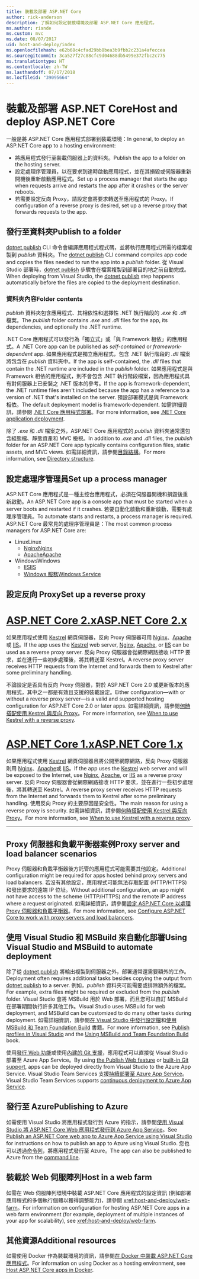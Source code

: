 ```yaml
---
title: 裝載及部署 ASP.NET Core
author: rick-anderson
description: 了解如何設定裝載環境及部署 ASP.NET Core 應用程式。
ms.author: riande
ms.custom: mvc
ms.date: 08/07/2017
uid: host-and-deploy/index
ms.openlocfilehash: e62b68c4cfad29bb8bea3b9fbb2c231a4afeccea
ms.sourcegitcommit: 3ca527f27c88cfc9d04688db5499e372fbc2c775
ms.translationtype: HT
ms.contentlocale: zh-TW
ms.lasthandoff: 07/17/2018
ms.locfileid: "39095664"
---
```

# <a name="host-and-deploy-aspnet-core"></a><span data-ttu-id="607d5-103">裝載及部署 ASP.NET Core</span><span class="sxs-lookup"><span data-stu-id="607d5-103">Host and deploy ASP.NET Core</span></span>

<span data-ttu-id="607d5-104">一般是將 ASP.NET Core 應用程式部署到裝載環境：</span><span class="sxs-lookup"><span data-stu-id="607d5-104">In general, to deploy an ASP.NET Core app to a hosting environment:</span></span>

* <span data-ttu-id="607d5-105">將應用程式發行至裝載伺服器上的資料夾。</span><span class="sxs-lookup"><span data-stu-id="607d5-105">Publish the app to a folder on the hosting server.</span></span>
* <span data-ttu-id="607d5-106">設定處理序管理員，以在要求到達時啟動應用程式，並在其損毀或伺服器重新開機後重新啟動應用程式。</span><span class="sxs-lookup"><span data-stu-id="607d5-106">Set up a process manager that starts the app when requests arrive and restarts the app after it crashes or the server reboots.</span></span>
* <span data-ttu-id="607d5-107">若需要設定反向 Proxy，請設定會將要求轉送至應用程式的 Proxy。</span><span class="sxs-lookup"><span data-stu-id="607d5-107">If configuration of a reverse proxy is desired, set up a reverse proxy that forwards requests to the app.</span></span>

## <a name="publish-to-a-folder"></a><span data-ttu-id="607d5-108">發行至資料夾</span><span class="sxs-lookup"><span data-stu-id="607d5-108">Publish to a folder</span></span>

<span data-ttu-id="607d5-109">[dotnet publish](/dotnet/articles/core/tools/dotnet-publish) CLI 命令會編譯應用程式程式碼，並將執行應用程式所需的檔案複製到 *publish* 資料夾。</span><span class="sxs-lookup"><span data-stu-id="607d5-109">The [dotnet publish](/dotnet/articles/core/tools/dotnet-publish) CLI command compiles app code and copies the files needed to run the app into a *publish* folder.</span></span> <span data-ttu-id="607d5-110">從 Visual Studio 部署時，[dotnet publish](/dotnet/core/tools/dotnet-publish) 步驟會在檔案複製到部署目的地之前自動完成。</span><span class="sxs-lookup"><span data-stu-id="607d5-110">When deploying from Visual Studio, the [dotnet publish](/dotnet/core/tools/dotnet-publish) step happens automatically before the files are copied to the deployment destination.</span></span>

### <a name="folder-contents"></a><span data-ttu-id="607d5-111">資料夾內容</span><span class="sxs-lookup"><span data-stu-id="607d5-111">Folder contents</span></span>

<span data-ttu-id="607d5-112">*publish* 資料夾包含應用程式、其相依性和選擇性 .NET 執行階段的 *.exe* 和 *.dll* 檔案。</span><span class="sxs-lookup"><span data-stu-id="607d5-112">The *publish* folder contains *.exe* and *.dll* files for the app, its dependencies, and optionally the .NET runtime.</span></span>

<span data-ttu-id="607d5-113">.NET Core 應用程式可以發行為「獨立式」或「與 Framework 相依」的應用程式。</span><span class="sxs-lookup"><span data-stu-id="607d5-113">A .NET Core app can be published as *self-contained* or *framework-dependent* app.</span></span> <span data-ttu-id="607d5-114">如果應用程式是獨立應用程式，包含 .NET 執行階段的 *.dll* 檔案將包含在 *publish* 資料夾中。</span><span class="sxs-lookup"><span data-stu-id="607d5-114">If the app is self-contained, the *.dll* files that contain the .NET runtime are included in the *publish* folder.</span></span> <span data-ttu-id="607d5-115">如果應用程式是與 Framework 相依的應用程式，則不會包含 .NET 執行階段檔案，因為應用程式具有對伺服器上已安裝之 .NET 版本的參考。</span><span class="sxs-lookup"><span data-stu-id="607d5-115">If the app is framework-dependent, the .NET runtime files aren't included because the app has a reference to a version of .NET that's installed on the server.</span></span> <span data-ttu-id="607d5-116">預設部署模式是與 Framework 相依。</span><span class="sxs-lookup"><span data-stu-id="607d5-116">The default deployment model is framework-dependent.</span></span> <span data-ttu-id="607d5-117">如需詳細資訊，請參閱 [.NET Core 應用程式部署](/dotnet/articles/core/deploying/index)。</span><span class="sxs-lookup"><span data-stu-id="607d5-117">For more information, see [.NET Core application deployment](/dotnet/articles/core/deploying/index).</span></span>

<span data-ttu-id="607d5-118">除了 *.exe* 和 *.dll* 檔案之外，ASP.NET Core 應用程式的 *publish* 資料夾通常還包含組態檔、靜態資產和 MVC 檢視。</span><span class="sxs-lookup"><span data-stu-id="607d5-118">In addition to *.exe* and *.dll* files, the *publish* folder for an ASP.NET Core app typically contains configuration files, static assets, and MVC views.</span></span> <span data-ttu-id="607d5-119">如需詳細資訊，請參閱[目錄結構](xref:host-and-deploy/directory-structure)。</span><span class="sxs-lookup"><span data-stu-id="607d5-119">For more information, see [Directory structure](xref:host-and-deploy/directory-structure).</span></span>

## <a name="set-up-a-process-manager"></a><span data-ttu-id="607d5-120">設定處理序管理員</span><span class="sxs-lookup"><span data-stu-id="607d5-120">Set up a process manager</span></span>

<span data-ttu-id="607d5-121">ASP.NET Core 應用程式是一種主控台應用程式，必須在伺服器開機和損毀後重新啟動。</span><span class="sxs-lookup"><span data-stu-id="607d5-121">An ASP.NET Core app is a console app that must be started when a server boots and restarted if it crashes.</span></span> <span data-ttu-id="607d5-122">若要自動化啟動和重新啟動，需要有處理序管理員。</span><span class="sxs-lookup"><span data-stu-id="607d5-122">To automate starts and restarts, a process manager is required.</span></span> <span data-ttu-id="607d5-123">ASP.NET Core 最常見的處理序管理員是：</span><span class="sxs-lookup"><span data-stu-id="607d5-123">The most common process managers for ASP.NET Core are:</span></span>

* <span data-ttu-id="607d5-124">Linux</span><span class="sxs-lookup"><span data-stu-id="607d5-124">Linux</span></span>
  * [<span data-ttu-id="607d5-125">Nginx</span><span class="sxs-lookup"><span data-stu-id="607d5-125">Nginx</span></span>](xref:host-and-deploy/linux-nginx)
  * [<span data-ttu-id="607d5-126">Apache</span><span class="sxs-lookup"><span data-stu-id="607d5-126">Apache</span></span>](xref:host-and-deploy/linux-apache)
* <span data-ttu-id="607d5-127">Windows</span><span class="sxs-lookup"><span data-stu-id="607d5-127">Windows</span></span>
  * [<span data-ttu-id="607d5-128">IIS</span><span class="sxs-lookup"><span data-stu-id="607d5-128">IIS</span></span>](xref:host-and-deploy/iis/index)
  * [<span data-ttu-id="607d5-129">Windows 服務</span><span class="sxs-lookup"><span data-stu-id="607d5-129">Windows Service</span></span>](xref:host-and-deploy/windows-service)

## <a name="set-up-a-reverse-proxy"></a><span data-ttu-id="607d5-130">設定反向 Proxy</span><span class="sxs-lookup"><span data-stu-id="607d5-130">Set up a reverse proxy</span></span>

# <a name="aspnet-core-2xtabaspnetcore2x"></a>[<span data-ttu-id="607d5-131">ASP.NET Core 2.x</span><span class="sxs-lookup"><span data-stu-id="607d5-131">ASP.NET Core 2.x</span></span>](#tab/aspnetcore2x)

<span data-ttu-id="607d5-132">如果應用程式使用 [Kestrel](xref:fundamentals/servers/kestrel) 網頁伺服器，反向 Proxy 伺服器可用 [Nginx](xref:host-and-deploy/linux-nginx)、[Apache](xref:host-and-deploy/linux-apache) 或 [IIS](xref:host-and-deploy/iis/index)。</span><span class="sxs-lookup"><span data-stu-id="607d5-132">If the app uses the [Kestrel](xref:fundamentals/servers/kestrel) web server, [Nginx](xref:host-and-deploy/linux-nginx), [Apache](xref:host-and-deploy/linux-apache), or [IIS](xref:host-and-deploy/iis/index) can be used as a reverse proxy server.</span></span> <span data-ttu-id="607d5-133">反向 Proxy 伺服器會從網際網路接收 HTTP 要求，並在進行一些初步處理後，將其轉送至 Kestrel。</span><span class="sxs-lookup"><span data-stu-id="607d5-133">A reverse proxy server receives HTTP requests from the Internet and forwards them to Kestrel after some preliminary handling.</span></span>

<span data-ttu-id="607d5-134">不論設定是否具有反向 Proxy 伺服器，對於 ASP.NET Core 2.0 或更新版本的應用程式，其中之一都是有效且支援的裝載設定。</span><span class="sxs-lookup"><span data-stu-id="607d5-134">Either configuration&mdash;with or without a reverse proxy server&mdash;is a valid and supported hosting configuration for ASP.NET Core 2.0 or later apps.</span></span> <span data-ttu-id="607d5-135">如需詳細資訊，請參閱[何時搭配使用 Kestrel 與反向 Proxy](xref:fundamentals/servers/kestrel#when-to-use-kestrel-with-a-reverse-proxy)。</span><span class="sxs-lookup"><span data-stu-id="607d5-135">For more information, see [When to use Kestrel with a reverse proxy](xref:fundamentals/servers/kestrel#when-to-use-kestrel-with-a-reverse-proxy).</span></span>

# <a name="aspnet-core-1xtabaspnetcore1x"></a>[<span data-ttu-id="607d5-136">ASP.NET Core 1.x</span><span class="sxs-lookup"><span data-stu-id="607d5-136">ASP.NET Core 1.x</span></span>](#tab/aspnetcore1x)

<span data-ttu-id="607d5-137">如果應用程式使用 [Kestrel](xref:fundamentals/servers/kestrel) 網頁伺服器且將公開至網際網路，反向 Proxy 伺服器則用 [Nginx](xref:host-and-deploy/linux-nginx)、[Apache](xref:host-and-deploy/linux-apache)或 [IIS](xref:host-and-deploy/iis/index)。</span><span class="sxs-lookup"><span data-stu-id="607d5-137">If the app uses the [Kestrel](xref:fundamentals/servers/kestrel) web server and will be exposed to the Internet, use [Nginx](xref:host-and-deploy/linux-nginx), [Apache](xref:host-and-deploy/linux-apache), or [IIS](xref:host-and-deploy/iis/index) as a reverse proxy server.</span></span> <span data-ttu-id="607d5-138">反向 Proxy 伺服器會從網際網路接收 HTTP 要求，並在進行一些初步處理後，將其轉送至 Kestrel。</span><span class="sxs-lookup"><span data-stu-id="607d5-138">A reverse proxy server receives HTTP requests from the Internet and forwards them to Kestrel after some preliminary handling.</span></span> <span data-ttu-id="607d5-139">使用反向 Proxy 的主要原因是安全性。</span><span class="sxs-lookup"><span data-stu-id="607d5-139">The main reason for using a reverse proxy is security.</span></span> <span data-ttu-id="607d5-140">如需詳細資訊，請參閱[何時搭配使用 Kestrel 與反向 Proxy](xref:fundamentals/servers/kestrel?tabs=aspnetcore1x#when-to-use-kestrel-with-a-reverse-proxy)。</span><span class="sxs-lookup"><span data-stu-id="607d5-140">For more information, see [When to use Kestrel with a reverse proxy](xref:fundamentals/servers/kestrel?tabs=aspnetcore1x#when-to-use-kestrel-with-a-reverse-proxy).</span></span>

---

## <a name="proxy-server-and-load-balancer-scenarios"></a><span data-ttu-id="607d5-141">Proxy 伺服器和負載平衡器案例</span><span class="sxs-lookup"><span data-stu-id="607d5-141">Proxy server and load balancer scenarios</span></span>

<span data-ttu-id="607d5-142">Proxy 伺服器和負載平衡器後方託管的應用程式可能需要其他設定。</span><span class="sxs-lookup"><span data-stu-id="607d5-142">Additional configuration might be required for apps hosted behind proxy servers and load balancers.</span></span> <span data-ttu-id="607d5-143">若沒有其他設定，應用程式可能無法存取配置 (HTTP/HTTPS) 和發出要求的遠端 IP 位址。</span><span class="sxs-lookup"><span data-stu-id="607d5-143">Without additional configuration, an app might not have access to the scheme (HTTP/HTTPS) and the remote IP address where a request originated.</span></span> <span data-ttu-id="607d5-144">如需詳細資訊，請參閱[設定 ASP.NET Core 以處理 Proxy 伺服器和負載平衡器](xref:host-and-deploy/proxy-load-balancer)。</span><span class="sxs-lookup"><span data-stu-id="607d5-144">For more information, see [Configure ASP.NET Core to work with proxy servers and load balancers](xref:host-and-deploy/proxy-load-balancer).</span></span>

## <a name="using-visual-studio-and-msbuild-to-automate-deployment"></a><span data-ttu-id="607d5-145">使用 Visual Studio 和 MSBuild 來自動化部署</span><span class="sxs-lookup"><span data-stu-id="607d5-145">Using Visual Studio and MSBuild to automate deployment</span></span>

<span data-ttu-id="607d5-146">除了從 [dotnet publish](/dotnet/core/tools/dotnet-publish) 將輸出複製到伺服器之外，部署通常還需要額外的工作。</span><span class="sxs-lookup"><span data-stu-id="607d5-146">Deployment often requires additional tasks besides copying the output from [dotnet publish](/dotnet/core/tools/dotnet-publish) to a server.</span></span> <span data-ttu-id="607d5-147">例如，*publish* 資料夾可能需要或排除額外的檔案。</span><span class="sxs-lookup"><span data-stu-id="607d5-147">For example, extra files might be required or excluded from the *publish* folder.</span></span> <span data-ttu-id="607d5-148">Visual Studio 會將 MSBuild 用於 Web 部署，而且您可以自訂 MSBuild 在部署期間執行許多其他工作。</span><span class="sxs-lookup"><span data-stu-id="607d5-148">Visual Studio uses MSBuild for web deployment, and MSBuild can be customized to do many other tasks during deployment.</span></span> <span data-ttu-id="607d5-149">如需詳細資訊，請參閱[在 Visual Studio 中發行設定檔](xref:host-and-deploy/visual-studio-publish-profiles)和[使用 MSBuild 和 Team Foundation Build](http://msbuildbook.com/) 書籍。</span><span class="sxs-lookup"><span data-stu-id="607d5-149">For more information, see [Publish profiles in Visual Studio](xref:host-and-deploy/visual-studio-publish-profiles) and the [Using MSBuild and Team Foundation Build](http://msbuildbook.com/) book.</span></span>

<span data-ttu-id="607d5-150">使用[發行 Web 功能](xref:tutorials/publish-to-azure-webapp-using-vs)或使用[內建的 Git 支援](xref:host-and-deploy/azure-apps/azure-continuous-deployment)，應用程式可以直接從 Visual Studio 部署至 Azure App Service。</span><span class="sxs-lookup"><span data-stu-id="607d5-150">By using [the Publish Web feature](xref:tutorials/publish-to-azure-webapp-using-vs) or [built-in Git support](xref:host-and-deploy/azure-apps/azure-continuous-deployment), apps can be deployed directly from Visual Studio to the Azure App Service.</span></span> <span data-ttu-id="607d5-151">Visual Studio Team Services 支援[持續部署至 Azure App Service](/vsts/build-release/apps/cd/azure/aspnet-core-to-azure-webapp?tabs=vsts)。</span><span class="sxs-lookup"><span data-stu-id="607d5-151">Visual Studio Team Services supports [continuous deployment to Azure App Service](/vsts/build-release/apps/cd/azure/aspnet-core-to-azure-webapp?tabs=vsts).</span></span>

## <a name="publishing-to-azure"></a><span data-ttu-id="607d5-152">發行至 Azure</span><span class="sxs-lookup"><span data-stu-id="607d5-152">Publishing to Azure</span></span>

<span data-ttu-id="607d5-153">如需使用 Visual Studio 將應用程式發行到 Azure 的指示，請參閱[使用 Visual Studio 將 ASP.NET Core Web 應用程式發行到 Azure App Service](xref:tutorials/publish-to-azure-webapp-using-vs)。</span><span class="sxs-lookup"><span data-stu-id="607d5-153">See [Publish an ASP.NET Core web app to Azure App Service using Visual Studio](xref:tutorials/publish-to-azure-webapp-using-vs) for instructions on how to publish an app to Azure using Visual Studio.</span></span> <span data-ttu-id="607d5-154">您也可以透過[命令列](xref:tutorials/publish-to-azure-webapp-using-cli)，將應用程式發行至 Azure。</span><span class="sxs-lookup"><span data-stu-id="607d5-154">The app can also be published to Azure from the [command line](xref:tutorials/publish-to-azure-webapp-using-cli).</span></span>

## <a name="host-in-a-web-farm"></a><span data-ttu-id="607d5-155">裝載於 Web 伺服陣列</span><span class="sxs-lookup"><span data-stu-id="607d5-155">Host in a web farm</span></span>

<span data-ttu-id="607d5-156">如需在 Web 伺服陣列環境中裝載 ASP.NET Core 應用程式的設定資訊 (例如部署應用程式的多個執行個體以獲得調整能力)，請參閱 <xref:host-and-deploy/web-farm>。</span><span class="sxs-lookup"><span data-stu-id="607d5-156">For information on configuration for hosting ASP.NET Core apps in a web farm environment (for example, deployment of multiple instances of your app for scalability), see <xref:host-and-deploy/web-farm>.</span></span>

## <a name="additional-resources"></a><span data-ttu-id="607d5-157">其他資源</span><span class="sxs-lookup"><span data-stu-id="607d5-157">Additional resources</span></span>

<span data-ttu-id="607d5-158">如需使用 Docker 作為裝載環境的資訊，請參閱[在 Docker 中裝載 ASP.NET Core 應用程式](xref:host-and-deploy/docker/index)。</span><span class="sxs-lookup"><span data-stu-id="607d5-158">For information on using Docker as a hosting environment, see [Host ASP.NET Core apps in Docker](xref:host-and-deploy/docker/index).</span></span>
